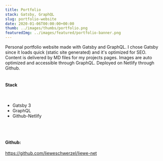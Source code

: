```yaml
---
title: Portfolio    
stack: Gatsby, GraphQL
slug: portfolio-website
date: 2020-01-06T00:00:00+00:00
thumb: ../images/thumbs/portfolio.png
featuredImg: ../images/featured/portfolio-banner.png
---
```


Personal portfolio website made with Gatsby and GraphQL. I chose Gatsby since it loads quick (static site generated) and it's optimized for SEO. Content is delivered by MD files for my projects pages. Images are auto optimized and accessible through GraphQL. Deployed on Netlify through Github. 
<br /><br />

#### Stack 
<br /> 
<ul>
<li>Gatsby 3</li>
<li>GraphQL</li>
<li>Github-Netlify</li>
</ul>
<br /><br />

#### Github: 

https://github.com/lieweschwerzel/liewe-net
<br />
<br />
<br />
<br />
<br />
<br />
<br />
<br />
<br />
<br />
<br />
<br />
